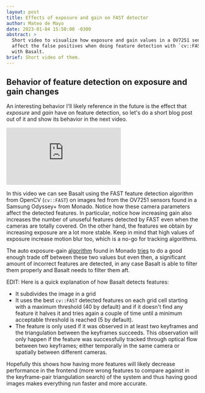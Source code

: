 ```yaml
---
layout: post
title: Effects of exposure and gain on FAST detector
author: Mateo de Mayo
date: 2023-01-04 15:50:00 -0300
abstract: >
  Short video to visualize how exposure and gain values in a OV7251 sensor
  affect the false positives when doing feature detection with `cv::FAST`
  with Basalt.
brief: Short video of them.
---
```


## Behavior of feature detection on exposure and gain changes

An interesting behavior I'll likely reference in the future is the effect that
_exposure_ and _gain_ have on feature detection, so let's do a short blog post
out of it and show its behavior in the next video.

<div class="youtube-video"><iframe
  frameborder="0" allowfullscreen
  src="https://www.youtube-nocookie.com/embed/95pwKV5-esQ"
  allow="accelerometer; autoplay; clipboard-write; encrypted-media; gyroscope; picture-in-picture"
></iframe></div>

In this video we can see Basalt using the FAST feature detection algorithm from
OpenCV (`cv::FAST`) on images fed from the OV7251 sensors found in a Samsung
Odyssey+ from Monado. Notice how these camera parameters affect the detected
features. In particular, notice how increasing gain also increases the number of
unuseful features detected by FAST even when the cameras are totally covered. On
the other hand, the features we obtain by increasing exposure are a lot more
stable. Keep in mind that high values of exposure increase motion blur too,
which is a no-go for tracking algorithms.

The auto exposure-gain
[algorithm](https://monado.pages.freedesktop.org/monado/u__autoexpgain_8c.html#ab320f979210a828a5bc1c1462f957578)
found in Monado
[tries](https://gitlab.freedesktop.org/monado/monado/-/merge_requests/1291) to
do a good enough trade off between these two values but even then, a significant
amount of incorrect features are detected, in any case Basalt is able to filter them properly and Basalt needs to filter them aft.

EDIT: Here is a quick explanation of how Basalt detects features:

- It subdivides the image in a grid
- It uses the best `cv::FAST` detected features on each grid cell starting with
  a maximum threshold (40 by default) and if it doesn't find any feature it
  halves it and tries again a couple of time until a minimum acceptable
  threshold is reached (5 by default).
- The feature is only used if it was observed in at least two keyframes and the
  triangulation between the keyframes succeeds. This observation will only
  happen if the feature was successfully tracked through optical flow between
  two keyframes; either temporally in the same camera or spatially between
  different cameras.

Hopefully this shows how having more features will likely decrease performance
in the frontend (more wrong features to compare against in the keyframe-pair
triangulation search) of the system and thus having good images makes everything
run faster and more accurate.
